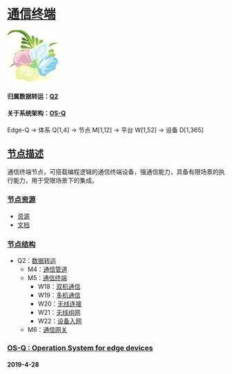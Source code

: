 ﻿# [通信终端](https://github.com/OS-Q/M5) 
[![sites](OS-Q/OS-Q.png)](http://www.OS-Q.com)
#### 归属数据转运：[Q2](https://github.com/OS-Q/Q2)
#### 关于系统架构：[OS-Q](https://github.com/OS-Q/OS-Q)
Edge-Q -> 体系 Q[1,4] -> 节点 M[1,12] -> 平台 W[1,52] -> 设备 D[1,365]
## [节点描述](https://github.com/OS-Q/M5/wiki) 

通信终端节点，可搭载编程逻辑的通信终端设备，强通信能力，具备有限场景的执行能力，用于受限场景下的集成。

### [节点资源](https://github.com/OS-Q/M5) 

- [资源](src/)
- [文档](docs/)

### [节点结构](https://github.com/OS-Q/M5) 
* Q2：[数据转运](https://github.com/OS-Q/Q2)
    * M4：[通信管道](https://github.com/OS-Q/M4)
    * M5：[通信终端](https://github.com/OS-Q/M5)
		* W18：[双机通信](https://github.com/OS-Q/W18)
		* W19：[多机通信](https://github.com/OS-Q/W19)
		* W20：[无线连接](https://github.com/OS-Q/W20)
		* W21：[无线组网](https://github.com/OS-Q/W21)
		* W22：[设备入网](https://github.com/OS-Q/W22)
    * M6：[通信网关](https://github.com/OS-Q/M6)

### [OS-Q : Operation System for edge devices](http://www.OS-Q.com/Edge/M5)
####  2019-4-28 
